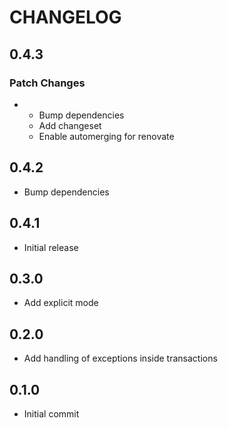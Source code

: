 # CHANGELOG

## 0.4.3

### Patch Changes

- - Bump dependencies
  - Add changeset
  - Enable automerging for renovate

## 0.4.2

- Bump dependencies

## 0.4.1

- Initial release

## 0.3.0

- Add explicit mode

## 0.2.0

- Add handling of exceptions inside transactions

## 0.1.0

- Initial commit
